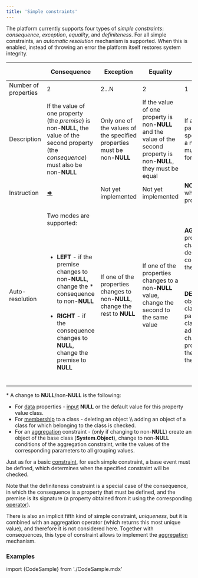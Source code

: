 ```yaml
---
title: 'Simple constraints'
---
```


The platform currently supports four types of *simple constraints*: *consequence*, *exception*, *equality*, and *definiteness*. For all simple constraints, an *automatic resolution* mechanism is supported. When this is enabled, instead of throwing an error the platform itself restores system integrity.

|<br /><br/>|Consequence|Exception|Equality|Definiteness|
|---|---|---|---|---|
|Number of properties|2|2...N|2|1|
|Description|If the value of one property (the *premise*) is non-<strong>NULL</strong>, the value of the second property (the *consequence*) must also be non-<strong>NULL</strong>|Only one of the values of the specified properties must be non-<strong>NULL</strong>|If the value of one property is non-<strong>NULL</strong> and the value of the second property is non-<strong>NULL</strong>, they must be equal|If all property parameters match specified classes, a non-<strong>NULL</strong> value must be specified for them|
|Instruction|<strong>[=>](Instruction=_.md)</strong>|Not yet implemented|Not yet implemented|<strong>NONULL</strong> option when defining properties|
|Auto-resolution|<p>Two modes are supported:</p><br/><ul><br/><li><strong>LEFT</strong> - if the premise changes to non-<strong>NULL</strong>, change the * consequence to non-<strong>NULL</strong></li><br/><li><strong>RIGHT</strong> - if the consequence changes to <strong>NULL</strong>, change the premise to <strong>NULL</strong></li><br/></ul>|If one of the properties changes to non-<strong>NULL</strong>, change the rest to <strong>NULL</strong>|If one of the properties changes to a non-<strong>NULL</strong> value, change the second to the same value|<p><strong>AGGR</strong> - if a property value changes to <strong>NULL</strong>, delete objects corresponding to the parameters</p><br/><p><strong>DEFAULT</strong> value - if objects whose classes match the parameters classes are added/reclassified, change the property value for these objects to the default value.</p>|

\* A change to **NULL**/non-**NULL** is the following:

-   For [data](Data_properties_DATA_.md) properties - [input](Property_change_CHANGE_.md) **NULL** or the default value for this property value class.
-   For [membership](Classification_IS_AS_.md) to a class - deleting an object \\\\ adding an object of a class for which belonging to the class is checked.
-   For an [aggregation](Grouping_GROUP_.md) constraint - (only if changing to non-**NULL**) create an object of the base class (**System**.**Object**), change to non-**NULL** conditions of the aggregation constraint, write the values of the corresponding parameters to all grouping values.

Just as for a basic [constraint](Constraints.md), for each simple constraint, a base event must be defined, which determines when the specified constraint will be checked. 

Note that the definiteness constraint is a special case of the consequence, in which the consequence is a property that must be defined, and the premise is its signature (a property obtained from it using the corresponding [operator](Property_signature_CLASS_.md)).

There is also an implicit fifth kind of simple constraint, *uniqueness*, but it is combined with an aggregation operator (which returns this most unique value), and therefore it is not considered here. Together with consequences, this type of constraint allows to implement the [aggregation](Aggregations.md) mechanism. 

### Examples

import {CodeSample} from './CodeSample.mdx'

<CodeSample url="https://documentation.lsfusion.org/sample?file=InstructionSample&block=means"/>

